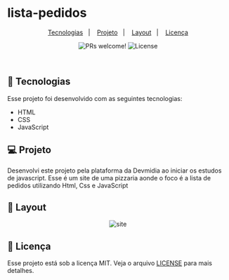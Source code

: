 # lista-pedidos


<p align="center">
  <a href="#-tecnologias">Tecnologias</a>&nbsp;&nbsp;&nbsp;|&nbsp;&nbsp;&nbsp;
  <a href="#-projeto">Projeto</a>&nbsp;&nbsp;&nbsp;|&nbsp;&nbsp;&nbsp;
  <a href="#-layout">Layout</a>&nbsp;&nbsp;&nbsp;|&nbsp;&nbsp;&nbsp;
  <a href="#memo-licença">Licença</a>
</p>

<p align="center">
 <img src="https://img.shields.io/static/v1?label=PRs&message=welcome&color=49AA26&labelColor=000000" alt="PRs welcome!" />

  <img alt="License" src="https://img.shields.io/static/v1?label=license&message=MIT&color=49AA26&labelColor=000000">
</p>

<br>

## 🚀 Tecnologias

Esse projeto foi desenvolvido com as seguintes tecnologias:

- HTML
- CSS
- JavaScript

## 💻 Projeto

Desenvolvi este projeto pela plataforma da Devmidia ao iniciar os estudos de javascript. Esse é um site de uma pizzaria aonde o foco é a lista de pedidos utilizando Html, Css e JavaScript

## 🔖 Layout
<p align="center">
 <img src="/assets/site.png" alt="site" />
</p>




## :memo: Licença

Esse projeto está sob a licença MIT. Veja o arquivo [LICENSE](LICENSE.md) para mais detalhes.
